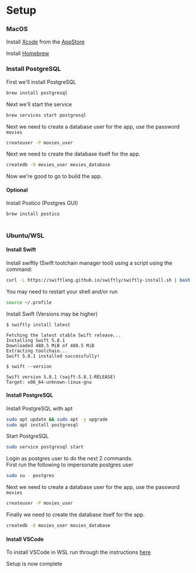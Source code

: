# Setup
### MacOS
Install [Xcode](https://apps.apple.com/us/app/xcode/id497799835?mt=12) from the [AppStore](https://apps.apple.com/us/app/xcode/id497799835?mt=12)

Install [Homebrew](https://brew.sh)

### Install PostgreSQL
First we'll install PostgreSQL
```bash
brew install postgresql
```

Next we'll start the service
```bash
brew services start postgresql
```

Next we need to create a database user for the app, use the password `movies`
```bash
createuser -P movies_user
```

Next we need to create the database itself for the app.
```bash
createdb -O movies_user movies_database
```

Now we're good to go to build the app.
#### Optional
Install Postico (Postgres GUI)
```bash
brew install postico
```





#
### Ubuntu/WSL
#### Install Swift
Install swiftly (Swift toolchain manager tool) using a script using the command:

```bash
curl -L https://swiftlang.github.io/swiftly/swiftly-install.sh | bash
```

You may need to restart your shell and/or run
```bash
source ~/.profile
```

Install Swift (Versions may be higher)
```
$ swiftly install latest

Fetching the latest stable Swift release...
Installing Swift 5.8.1
Downloaded 488.5 MiB of 488.5 MiB
Extracting toolchain...
Swift 5.8.1 installed successfully!

$ swift --version

Swift version 5.8.1 (swift-5.8.1-RELEASE)
Target: x86_64-unknown-linux-gnu
```

#### Install PostgreSQL
Install PostgreSQL with apt
```bash
sudo apt update && sudo apt -y upgrade
sudo apt install postgresql
```

Start PostgreSQL
```bash
sudo service postgresql start
```

Login as postgres user to do the next 2 commands.  
First run the following to impersonate postgres user
```bash
sudo su - postgres
```

Next we need to create a database user for the app, use the password `movies`
```bash
createuser -P movies_user
```

Finally we need to create the database itself for the app.
```bash
createdb -O movies_user movies_database
```


#### Install VSCode
To install VSCode in WSL run through the instructions [here](https://code.visualstudio.com/docs/setup/linux#_install-vs-code-on-linux)

Setup is now complete